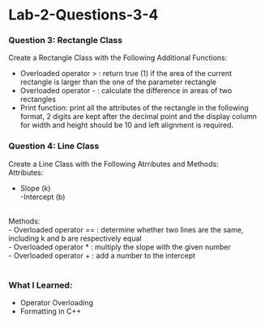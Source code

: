 # Lab-2-Questions-3-4
### Question 3: Rectangle Class
Create a Rectangle Class with the Following Additional Functions: <br/>
- Overloaded operator > : return true (1) if the area of the current rectangle is larger than the one of the parameter rectangle <br/>
- Overloaded operator - : calculate the difference in areas of two rectangles <br/>
- Print function: print all the attributes of the rectangle in the following format, 2 digits are kept after the decimal point and the display column for width and height should be 10 and left alignment is required. <br/>
### Question 4: Line Class
Create a Line Class with the Following Atrributes and Methods: <br/>
Attributes:<br/>
- Slope (k) <br/>
-Intercept (b) <br/>
<br/>
Methods: <br/>
- Overloaded operator == : determine whether two lines are the same, including k and b are respectively equal <br/>
- Overloaded operator * : multiply the slope with the given number <br/>
- Overloaded operator + : add a number to the intercept <br/>
<br/>

### What I Learned:
- Operator Overloading
- Formatting in C++
